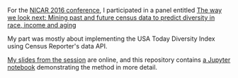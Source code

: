 For the [NICAR 2016 conference](https://www.ire.org/events-and-training/event/2198/), I participated in a panel entitled 
[The way we look next: Mining past and future census data to predict diversity in race, income and aging](https://www.ire.org/events-and-training/event/2198/2419/)

My part was mostly about implementing the USA Today Diversity Index using Census Reporter's data API.

[My slides from the session](https://docs.google.com/presentation/d/1DPNyDdZp6XwVgpkc-IrLb1Qd70Sd-j6xbeBmTujA5Y4/edit?usp=sharing) are online,
and this repository contains [a Jupyter notebook](https://github.com/JoeGermuska/nicar16-census/blob/master/Walkthrough.ipynb) demonstrating the method in more detail. 
